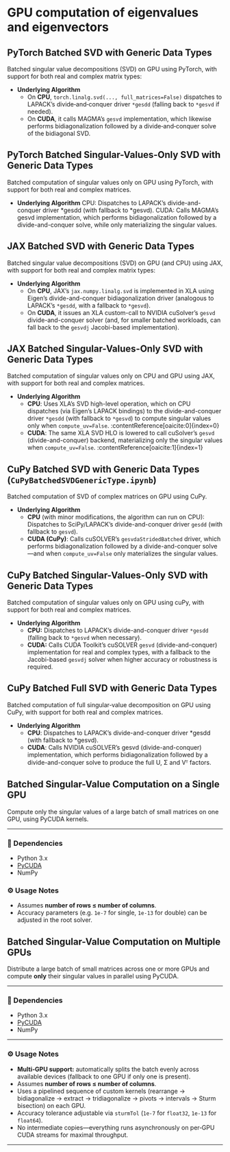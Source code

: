 # GPU computation of eigenvalues and eigenvectors

## PyTorch Batched SVD with Generic Data Types

Batched singular value decompositions (SVD) on GPU using PyTorch, with support for both real and complex matrix types:

- **Underlying Algorithm**  
  - On **CPU**, `torch.linalg.svd(..., full_matrices=False)` dispatches to LAPACK’s divide‐and‐conquer driver `*gesdd` (falling back to `*gesvd` if needed).  
  - On **CUDA**, it calls MAGMA’s `gesvd` implementation, which likewise performs bidiagonalization followed by a divide‐and‐conquer solve of the bidiagonal SVD.

## PyTorch Batched Singular-Values-Only SVD with Generic Data Types

Batched computation of singular values only on GPU using PyTorch, with support for both real and complex matrices.

- **Underlying Algorithm**
  CPU: Dispatches to LAPACK’s divide-and-conquer driver *gesdd (with fallback to *gesvd).
  CUDA: Calls MAGMA’s gesvd implementation, which performs bidiagonalization followed by a divide-and-conquer solve, while only materializing the singular values.

## JAX Batched SVD with Generic Data Types

Batched singular value decompositions (SVD) on GPU (and CPU) using JAX, with support for both real and complex matrix types:

- **Underlying Algorithm**  
  - On **CPU**, JAX’s `jax.numpy.linalg.svd` is implemented in XLA using Eigen’s divide-and-conquer bidiagonalization driver (analogous to LAPACK’s `*gesdd`, with a fallback to `*gesvd`).  
  - On **CUDA**, it issues an XLA custom-call to NVIDIA cuSolver’s `gesvd` divide-and-conquer solver (and, for smaller batched workloads, can fall back to the `gesvdj` Jacobi-based implementation).

## JAX Batched Singular-Values-Only SVD with Generic Data Types

Batched computation of singular values only on CPU and GPU using JAX, with support for both real and complex matrices.

- **Underlying Algorithm**  
  - **CPU**: Uses XLA’s SVD high-level operation, which on CPU dispatches (via Eigen’s LAPACK bindings) to the divide-and-conquer driver `*gesdd` (with fallback to `*gesvd`) to compute singular values only when `compute_uv=False`. :contentReference[oaicite:0]{index=0}  
  - **CUDA**: The same XLA SVD HLO is lowered to call cuSolver’s `gesvd` (divide-and-conquer) backend, materializing only the singular values when `compute_uv=False`. :contentReference[oaicite:1]{index=1}

## CuPy Batched SVD with Generic Data Types (`CuPyBatchedSVDGenericType.ipynb`)

Batched computation of SVD of complex matrices on GPU using CuPy.

- **Underlying Algorithm**
  - **CPU** (with minor modifications, the algorithm can run on CPU): Dispatches to SciPy/LAPACK’s divide-and-conquer driver `gesdd` (with fallback to `gesvd`).
  - **CUDA (CuPy)**: Calls cuSOLVER’s `gesvdaStridedBatched` driver, which performs bidiagonalization followed by a divide-and-conquer solve—and when `compute_uv=False` only materializes the singular values.

## CuPy Batched Singular-Values-Only SVD with Generic Data Types

Batched computation of singular values only on GPU using cuPy, with support for both real and complex matrices.

- **Underlying Algorithm**
  - **CPU:** Dispatches to LAPACK’s divide-and-conquer driver `*gesdd` (falling back to `*gesvd` when necessary).
  - **CUDA:** Calls CUDA Toolkit’s cuSOLVER `gesvd` (divide-and-conquer) implementation for real and complex types, with a fallback to the Jacobi-based `gesvdj` solver when higher accuracy or robustness is required.

## CuPy Batched Full SVD with Generic Data Types

Batched computation of full singular‐value decomposition on GPU using CuPy, with support for both real and complex matrices.

- **Underlying Algorithm**
  - **CPU**: Dispatches to LAPACK’s divide-and-conquer driver *gesdd (with fallback to *gesvd).
  - **CUDA**: Calls NVIDIA cuSOLVER’s gesvd (divide-and-conquer) implementation, which performs bidiagonalization followed by a divide-and-conquer solve to produce the full U, Σ and Vᵀ factors.

## Batched Singular-Value Computation on a Single GPU

Compute only the singular values of a large batch of small matrices on one GPU, using PyCUDA kernels.

---

### 🔧 Dependencies
- Python 3.x  
- [PyCUDA](https://documen.tician.de/pycuda/)  
- NumPy  

### ⚙️ Usage Notes
- Assumes **number of rows ≤ number of columns**.  
- Accuracy parameters (e.g. `1e-7` for single, `1e-13` for double) can be adjusted in the root solver.

## Batched Singular-Value Computation on Multiple GPUs

Distribute a large batch of small matrices across one or more GPUs and compute **only** their singular values in parallel using PyCUDA.

---

### 🔧 Dependencies
- Python 3.x  
- [PyCUDA](https://documen.tician.de/pycuda/)  
- NumPy  

---

### ⚙️ Usage Notes
- **Multi‑GPU support:** automatically splits the batch evenly across available devices (fallback to one GPU if only one is present).  
- Assumes **number of rows ≤ number of columns**.  
- Uses a pipelined sequence of custom kernels (rearrange → bidiagonalize → extract → tridiagonalize → pivots → intervals → Sturm bisection) on each GPU.  
- Accuracy tolerance adjustable via `sturmTol` (`1e-7` for `float32`, `1e-13` for `float64`).  
- No intermediate copies—everything runs asynchronously on per‑GPU CUDA streams for maximal throughput.  
---
